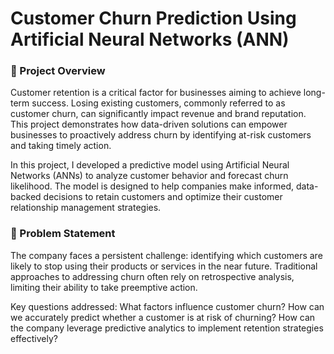 # Customer Churn Prediction Using Artificial Neural Networks (ANN)


### 📌 Project Overview

Customer retention is a critical factor for businesses aiming to achieve long-term success. Losing existing customers, commonly referred to as customer churn, can significantly impact revenue and brand reputation. This project demonstrates how data-driven solutions can empower businesses to proactively address churn by identifying at-risk customers and taking timely action.

In this project, I developed a predictive model using Artificial Neural Networks (ANNs) to analyze customer behavior and forecast churn likelihood. The model is designed to help companies make informed, data-backed decisions to retain customers and optimize their customer relationship management strategies.


### 🧩 Problem Statement
The company faces a persistent challenge: identifying which customers are likely to stop using their products or services in the near future. Traditional approaches to addressing churn often rely on retrospective analysis, limiting their ability to take preemptive action.

Key questions addressed:
What factors influence customer churn?
How can we accurately predict whether a customer is at risk of churning?
How can the company leverage predictive analytics to implement retention strategies effectively?
